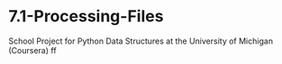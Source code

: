 # 7.1-Processing-Files
School Project for Python Data Structures at the University of Michigan (Coursera) ff
